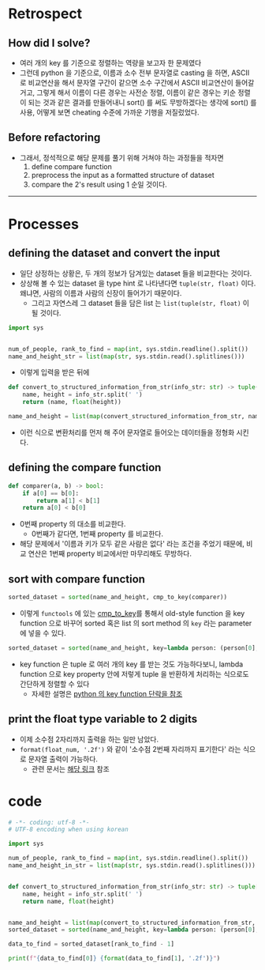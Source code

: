 # Retrospect
## How did I solve?
- 여러 개의 key 를 기준으로 정렬하는 역량을 보고자 한 문제였다
- 그런데 python 을 기준으로,
  이름과 소수 전부 문자열로 casting 을 하면, ASCII 로 비교연산을 해서
  문자열 구간이 같으면 소수 구간에서 ASCII 비교연산이 들어갈거고,
  그렇게 해서 이름이 다른 경우는 사전순 정렬, 이름이 같은 경우는 키순 정렬이 되는 것과 같은 결과를 만들어내니
  sort() 를 써도 무방하겠다는 생각에 sort() 를 사용,
  어떻게 보면 cheating 수준에 가까운 기행을 저질렀었다.
## Before refactoring
- 그래서, 정석적으로 해당 문제를 풀기 위해 거쳐야 하는 과정들을 적자면
  1. define compare function
  2. preprocess the input as a formatted structure of dataset
  3. compare the 2's result using 1
  순일 것이다.

---

# Processes
## defining the dataset and convert the input
- 일단 상정하는 상황은, 두 개의 정보가 담겨있는 dataset 들을 비교한다는 것이다.
- 상상해 볼 수 있는 dataset 을 type hint 로 나타낸다면 `tuple(str, float)` 이다. 왜냐면, 사람의 이름과 사람의 신장이 들어가기 때문이다.
  - 그리고 자연스레 그 dataset 들을 담은 list 는 `list(tuple(str, float)` 이 될 것이다.
```python
import sys


num_of_people, rank_to_find = map(int, sys.stdin.readline().split())
name_and_height_str = list(map(str, sys.stdin.read().splitlines()))

```
- 이렇게 입력을 받은 뒤에
```python
def convert_to_structured_information_from_str(info_str: str) -> tuple(str, float) :
    name, height = info_str.split(' ')
    return (name, float(height))

name_and_height = list(map(convert_structured_information_from_str, name_and_height_str))
```
- 이런 식으로 변환처리를 먼저 해 주어 문자열로 들어오는 데이터들을 정형화 시킨다.

## defining the compare function
```python
def comparer(a, b) -> bool:
    if a[0] == b[0]:
        return a[1] < b[1]
    return a[0] < b[0]
```
- 0번째 property 의 대소를 비교한다.
  - 0번째가 같다면, 1번째 property 를 비교한다.
- 해당 문제에서 '이름과 키가 모두 같은 사람은 없다' 라는 조건을 주었기 때문에, 비교 연산은 1번째 property 비교에서만 마무리해도 무방하다.

## sort with compare function
```python
sorted_dataset = sorted(name_and_height, cmp_to_key(comparer))
```
- 이렇게 `functools` 에 있는 [cmp_to_key](https://docs.python.org/3/library/functools.html#functools.cmp_to_key)를 통해서 old-style function 을 key function 으로 바꾸어 sorted 혹은 list 의 sort method 의 `key` 라는 parameter 에 넣을 수 있다.
```python
sorted_dataset = sorted(name_and_height, key=lambda person: (person[0], person[1]))
```
- key function 은 tuple 로 여러 개의 key 를 받는 것도 가능하다보니, lambda function 으로 key property 안에 저렇게 tuple 을 반환하게 처리하는 식으로도 간단하게 정렬할 수 있다
  - 자세한 설명은 [python 의 key function 단락을 참조](https://docs.python.org/3/howto/sorting.html#key-functions)
## print the float type variable to 2 digits
- 이제 소수점 2자리까지 출력을 하는 일만 남았다.
- `format(float_num, '.2f')` 와 같이 '소수점 2번째 자리까지 표기한다' 라는 식으로 문자열 출력이 가능하다.
  - 관련 문서는 [해당 링크](https://docs.python.org/3/tutorial/floatingpoint.html) 참조

# code
```python
# -*- coding: utf-8 -*-
# UTF-8 encoding when using korean

import sys

num_of_people, rank_to_find = map(int, sys.stdin.readline().split())
name_and_height_in_str = list(map(str, sys.stdin.read().splitlines()))


def convert_to_structured_information_from_str(info_str: str) -> tuple[str, float]:
    name, height = info_str.split(' ')
    return name, float(height)


name_and_height = list(map(convert_to_structured_information_from_str, name_and_height_in_str))
sorted_dataset = sorted(name_and_height, key=lambda person: (person[0], person[1]))

data_to_find = sorted_dataset[rank_to_find - 1]

print(f"{data_to_find[0]} {format(data_to_find[1], '.2f')}")

```
